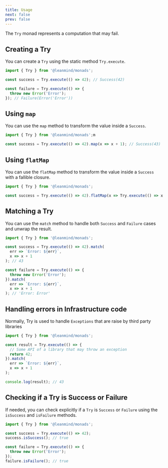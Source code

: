 ```yaml
---
title: Usage
next: false
prev: false
---
```


The `Try` monad represents a computation that may fail.

## Creating a Try

You can create a `Try` using the static method `Try.execute`.

```typescript
import { Try } from '@leanmind/monads';

const success = Try.execute(() => 42); // Success(42)

const failure = Try.execute(() => {
  throw new Error('Error');
}); // Failure(Error('Error'))
```

## Using `map`

You can use the `map` method to transform the value inside a `Success`.

```typescript
import { Try } from '@leanmind/monads';m

const success = Try.execute(() => 42).map(x => x + 1); // Success(43)
```

## Using `flatMap`

You can use the `flatMap` method to transform the value inside a `Success` with a fallible closure.

```typescript
import { Try } from '@leanmind/monads';

const success = Try.execute(() => 42).flatMap(x => Try.execute(() => x + 1)); // Success(43)
```

## Matching a Try

You can use the `match` method to handle both `Success` and `Failure` cases and unwrap the result.

```typescript
import { Try } from '@leanmind/monads';

const success = Try.execute(() => 42).match(
  err => `Error: ${err}`,
  x => x + 1
); // 43

const failure = Try.execute(() => {
  throw new Error('Error');
}).match(
  err => `Error: ${err}`,
  x => x + 1
); // 'Error: Error'
```

## Handling errors in Infrastructure code

Normally, Try is used to handle `Exceptions` that are raise by third party libraries

```typescript
import { Try } from '@leanmind/monads';

const result = Try.execute(() => {
  // Some API of a library that may throw an exception
  return 42;
}).match(
  err => `Error: ${err}`,
  x => x + 1
);

console.log(result); // 43
```

## Checking if a Try is Success or Failure

If needed, you can check explicitly if a `Try` is `Success` or `Failure` using the `isSuccess` and `isFailure` methods.

```typescript
import { Try } from '@leanmind/monads';

const success = Try.execute(() => 42);
success.isSuccess(); // true

const failure = Try.execute(() => {
  throw new Error('Error');
});
failure.isFailure(); // true
```